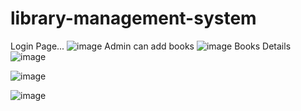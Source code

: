 # library-management-system
Login Page...
![image](https://github.com/shyam0511/library-management-system/assets/108168576/ce395419-4feb-4e8e-8639-f63b7a0e0e36)
Admin can add books
![image](https://github.com/shyam0511/library-management-system/assets/108168576/4d02a28a-6037-4603-9716-698d340be023)
Books Details
![image](https://github.com/shyam0511/library-management-system/assets/108168576/bee9f1cf-6ecc-4c1f-9bf4-2eda6c4c00d7)

![image](https://github.com/shyam0511/library-management-system/assets/108168576/09455f03-a989-4b37-b2d8-5099e188cff2)

![image](https://github.com/shyam0511/library-management-system/assets/108168576/e88b6ab6-b2d5-4b9c-86df-b94f6c2f5ff5)
